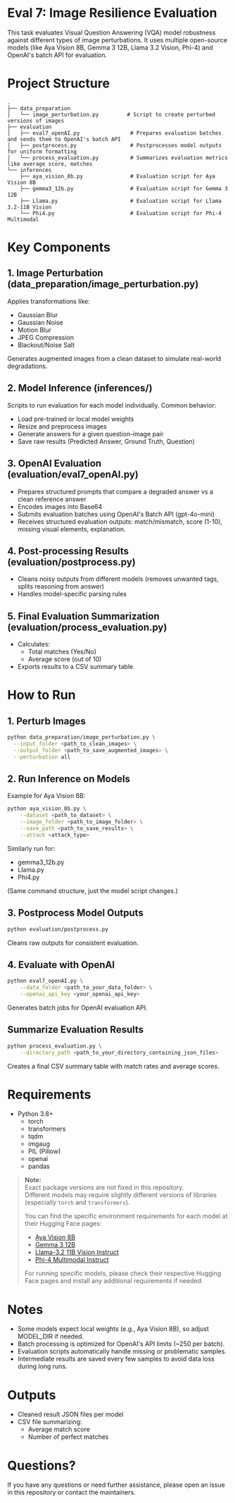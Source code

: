 # Eval 7: Image Resilience Evaluation 

This task evaluates Visual Question Answering (VQA) model robustness against different types of image perturbations. It uses multiple open-source models (like Aya Vision 8B, Gemma 3 12B, Llama 3.2 Vision, Phi-4) and OpenAI's batch API for evaluation.

# Project Structure
```
.
├── data_preparation
│   └── image_perturbation.py         # Script to create perturbed versions of images
├── evaluation
│   ├── eval7_openAI.py                # Prepares evaluation batches and sends them to OpenAI's batch API
│   ├── postprocess.py                 # Postprocesses model outputs for uniform formatting
│   └── process_evaluation.py          # Summarizes evaluation metrics like average score, matches
└── inferences
    ├── aya_vision_8b.py               # Evaluation script for Aya Vision 8B
    ├── gemma3_12b.py                  # Evaluation script for Gemma 3 12B
    ├── Llama.py                       # Evaluation script for Llama 3.2-11B Vision
    └── Phi4.py                        # Evaluation script for Phi-4 Multimodal
```


# Key Components

## 1. Image Perturbation (data_preparation/image_perturbation.py)
Applies transformations like:
- Gaussian Blur
- Gaussian Noise
- Motion Blur
- JPEG Compression
- Blackout/Noise Salt

Generates augmented images from a clean dataset to simulate real-world degradations.


## 2. Model Inference (inferences/)
Scripts to run evaluation for each model individually. Common behavior:

- Load pre-trained or local model weights
- Resize and preprocess images
- Generate answers for a given question-image pair
- Save raw results (Predicted Answer, Ground Truth, Question)

## 3. OpenAI Evaluation (evaluation/eval7_openAI.py)
- Prepares structured prompts that compare a degraded answer vs a clean reference answer
- Encodes images into Base64
- Submits evaluation batches using OpenAI's Batch API (gpt-4o-mini)
- Receives structured evaluation outputs: match/mismatch, score (1-10), missing visual elements, explanation.

## 4. Post-processing Results (evaluation/postprocess.py)
- Cleans noisy outputs from different models (removes unwanted tags, splits reasoning from answer)
- Handles model-specific parsing rules

## 5. Final Evaluation Summarization (evaluation/process_evaluation.py)
- Calculates:
    - Total matches (Yes/No)
    - Average score (out of 10)
- Exports results to a CSV summary table.


# How to Run

## 1. Perturb Images
```bash
python data_preparation/image_perturbation.py \
  --input_folder <path_to_clean_images> \
  --output_folder <path_to_save_augmented_images> \
  --perturbation all
```

## 2. Run Inference on Models
Example for Aya Vision 8B:
```bash
python aya_vision_8b.py \
    --dataset <path_to_dataset> \
    --image_folder <path_to_image_folder> \
    --save_path <path_to_save_results> \
    --attack <attack_type>
```

Similarly run for:
- gemma3_12b.py
- Llama.py
- Phi4.py

(Same command structure, just the model script changes.)

## 3. Postprocess Model Outputs
```bash
python evaluation/postprocess.py
```

Cleans raw outputs for consistent evaluation.

## 4. Evaluate with OpenAI

```bash
python eval7_openAI.py \
    --data_folder <path_to_your_data_folder> \
    --openai_api_key <your_openai_api_key>
```

Generates batch jobs for OpenAI evaluation API.

## Summarize Evaluation Results
```bash
python process_evaluation.py \
    --directory_path <path_to_your_directory_containing_json_files>
```

Creates a final CSV summary table with match rates and average scores.


# Requirements
- Python 3.8+
    - torch
    - transformers
    - tqdm
    - imgaug
    - PIL (Pillow)
    - openai
    - pandas

> **Note:**  
> Exact package versions are not fixed in this repository.  
> Different models may require slightly different versions of libraries (especially `torch` and `transformers`).  
> 
> You can find the specific environment requirements for each model at their Hugging Face pages:
> - [Aya Vision 8B](https://huggingface.co/CohereForAI/aya-vision-8b)
> - [Gemma 3 12B](https://huggingface.co/google/gemma-3-12b-it)
> - [Llama-3.2 11B Vision Instruct](https://huggingface.co/meta-llama/Llama-3.2-11B-Vision-Instruct)
> - [Phi-4 Multimodal Instruct](https://huggingface.co/microsoft/phi-4-multimodal-instruct)
> 
> For running specific models, please check their respective Hugging Face pages and install any additional requirements if needed.


# Notes
- Some models expect local weights (e.g., Aya Vision 8B), so adjust MODEL_DIR if needed.
- Batch processing is optimized for OpenAI's API limits (~250 per batch).
- Evaluation scripts automatically handle missing or problematic samples.
- Intermediate results are saved every few samples to avoid data loss during long runs.

# Outputs
- Cleaned result JSON files per model
- CSV file summarizing:
    - Average match score
    - Number of perfect matches

# Questions?
If you have any questions or need further assistance, please open an issue in this repository or contact the maintainers.
